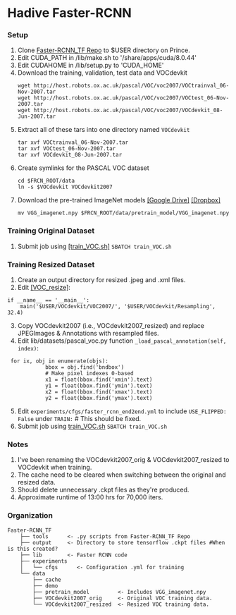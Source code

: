 # Hadive Faster-RCNN

### Setup
1. Clone [Faster-RCNN_TF Repo]('https://github.com/smallcorgi/Faster-RCNN_TF') to $USER directory on Prince.
2. Edit CUDA_PATH in /lib/make.sh to '/share/apps/cuda/8.0.44'
3. Edit CUDAHOME in /lib/setup.py to 'CUDA_HOME'
4. Download the training, validation, test data and VOCdevkit
	```Shell
	wget http://host.robots.ox.ac.uk/pascal/VOC/voc2007/VOCtrainval_06-Nov-2007.tar
	wget http://host.robots.ox.ac.uk/pascal/VOC/voc2007/VOCtest_06-Nov-2007.tar
	wget http://host.robots.ox.ac.uk/pascal/VOC/voc2007/VOCdevkit_08-Jun-2007.tar
	```
5. Extract all of these tars into one directory named `VOCdevkit`
	```Shell
	tar xvf VOCtrainval_06-Nov-2007.tar
	tar xvf VOCtest_06-Nov-2007.tar
	tar xvf VOCdevkit_08-Jun-2007.tar
	```
6. Create symlinks for the PASCAL VOC dataset
	```Shell
    cd $FRCN_ROOT/data
    ln -s $VOCdevkit VOCdevkit2007
    ```
7. Download the pre-trained ImageNet models [[Google Drive]](https://drive.google.com/open?id=0ByuDEGFYmWsbNVF5eExySUtMZmM) [[Dropbox]](https://www.dropbox.com/s/po2kzdhdgl4ix55/VGG_imagenet.npy?dl=0)
   	```Shell
    mv VGG_imagenet.npy $FRCN_ROOT/data/pretrain_model/VGG_imagenet.npy
    ```

### Training Original Dataset
1. Submit job using [[train_VOC.sh]](https://github.com/gdobler/hadive/blob/master/hadive/train_VOC.sh)
```SBATCH train_VOC.sh```

### Training Resized Dataset
1. Create an output directory for resized .jpeg and .xml files.
2. Edit [[VOC_resize]](https://github.com/gdobler/hadive/blob/master/hadive/VOC_resize.sh):
```
if __name__ == '__main__':
	main('$USER/VOCdevkit/VOC2007/', '$USER/VOCdevkit/Resampling', 32.4)
```
3. Copy VOCdevkit2007 (i.e., VOCdevkit2007_resized) and replace JPEGImages & Annotations with resampled files.
4. Edit lib/datasets/pascal_voc.py function `_load_pascal_annotation(self, index)`:
```
 for ix, obj in enumerate(objs):
            bbox = obj.find('bndbox')
            # Make pixel indexes 0-based
            x1 = float(bbox.find('xmin').text)
            y1 = float(bbox.find('ymin').text)
            x2 = float(bbox.find('xmax').text)
            y2 = float(bbox.find('ymax').text)
```
5. Edit `experiments/cfgs/faster_rcnn_end2end.yml` to include `USE_FLIPPED: False` under `TRAIN:` # This should be fixed.
6. Submit job using [train_VOC.sh]('https://github.com/gdobler/hadive/blob/master/hadive/train_VOC.sh')
```SBATCH train_VOC.sh```

### Notes
1. I've been renaming the VOCdevkit2007_orig & VOCdevkit2007_resized to VOCdevkit when training.
2. The cache need to be cleared when switching between the original and resized data.
3. Should delete unnecessary .ckpt files as they're produced.
4. Approximate runtime of 13:00 hrs for 70,000 iters.


### Organization
```
Faster-RCNN_TF
    ├── tools      <- .py scripts from Faster-RCNN_TF Repo
    ├── output     <- Directory to store tensorflow .ckpt files #When is this created?
    ├── lib        <- Faster RCNN code
    ├── experiments
    │   └── cfgs      <- Configuration .yml for training
    └── data
        ├── cache
        ├── demo
        ├── pretrain_model         <- Includes VGG_imagenet.npy
   	    ├── VOCdevkit2007_orig     <- Original VOC training data.             
		└── VOCdevkit2007_resized  <- Resized VOC training data.
```